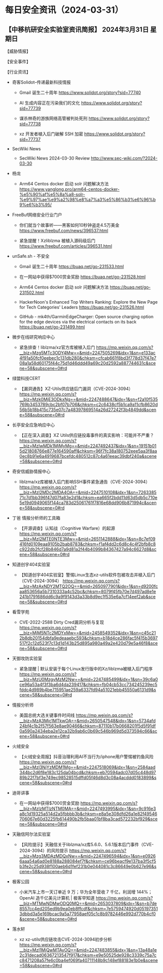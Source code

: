 # 每日安全资讯（2024-03-31）

【中移杭研安全实验室资讯简报】
2024年3月31日 星期日
---------------------------
【威胁情报】

【安全事件】

【行业资讯】

- 奇客Solidot–传递最新科技情报
  - Gmail 诞生二十周年
https://www.solidot.org/story?sid=77740

  - AI 生成内容正在污染我们的文化
https://www.solidot.org/story?sid=77739

  - 谋杀林奇的游族网络高管被判处死刑
https://www.solidot.org/story?sid=77738

  - xz 开发者植入后门破解 SSH 加密
https://www.solidot.org/story?sid=77737

- SecWiki News
  - SecWiki News 2024-03-30 Review
http://www.sec-wiki.com/?2024-03-30

- 杨龙
  - Arm64 Centos docker 启动 solr 问题解决方法
https://www.yanglong.pro/arm64-centos-docker-%e5%90%af%e5%8a%a8-solr-%e9%97%ae%e9%a2%98%e8%a7%a3%e5%86%b3%e6%96%b9%e6%b3%95/

- FreeBuf网络安全行业门户
  - 你们就当个故事听——黑客如何10秒钟盗走4.5万美金
https://www.freebuf.com/news/396537.html

  - 紧急提醒！Xzliblzma 被植入源码级后门
https://www.freebuf.com/articles/396531.html

- unSafe.sh - 不安全
  - Gmail 诞生二十周年
https://buaq.net/go-231533.html

  - 在一网站中获得$7000赏金奖励
https://buaq.net/go-231528.html

  - Arm64 Centos docker 启动 solr 问题解决方法
https://buaq.net/go-231502.html

  - HackerNoon's Enhanced Top Writers Ranking: Explore the New Page for Tech Categories' Leaders
https://buaq.net/go-231526.html

  - GitHub - mk4th/GarminEdgeCharger: Open source charging option for the edge devices via the electrical contacts on its back
https://buaq.net/go-231499.html

- 微步在线研究响应中心
  - 紧急排查！liblzma/xz官方库被植入后门
https://mp.weixin.qq.com/s?__biz=Mzg5MTc3ODY4Mw==&mid=2247505269&idx=1&sn=e133ac4f91a50fcf0eebec1c131db280&chksm=cfcab661f8bd3f778d37f47e708a1a58d60175f44c75d1d46ddd49a69c20d2592a887744631c&scene=58&subscene=0#rd

- 绿盟科技CERT
  - 【漏洞通告】XZ-Utils供应链后门漏洞（CVE-2024-3094）
https://mp.weixin.qq.com/s?__biz=Mzk0MjE3ODkxNg==&mid=2247488647&idx=1&sn=f2a10f535769b3453789cbc2bf07b706&chksm=c2c6438cf5b1ca9a11cfb8620d56b5b18b415c735e07c7a48397869514a26d27242f3b4849dd&scene=58&subscene=0#rd

- 长亭安全应急响应中心
  - 【正在深入调查】XZ Utils供应链投毒事件的真实影响：可能并不严重？
https://mp.weixin.qq.com/s?__biz=MzIwMDk1MjMyMg==&mid=2247492437&idx=1&sn=19151b015d21808766e877e164590aff&chksm=96f7fc38a180752eee5aa3f8aa0ec8b91e6a4919687bcefdc480512c87c4a61eeac39dbf240a&scene=58&subscene=0#rd

- 奇安信威胁情报中心
  - liblzma/xz库被植入后门影响SSH事件紧急通告（CVE-2024-3094）
https://mp.weixin.qq.com/s?__biz=MzI2MDc2MDA4OA==&mid=2247510108&idx=1&sn=726338571c7d1bb396f47d07fa83e2d1&chksm=ea665f2bdd11d63d5db5c710e5e19d0949065f144ca783d25061761f7816e68dd906b871994c&scene=58&subscene=0#rd

- 丁爸 情报分析师的工具箱
  - 【开源调查】认知战（Cognitive Warfare）的起源
https://mp.weixin.qq.com/s?__biz=MzI2MTE0NTE3Mw==&mid=2651142888&idx=1&sn=8c7ef09416fd0109eaa9105b2bab8783&chksm=f1af4dd2c6d8c4c4f2bfb8c8c922db2fcf28b846d7a9d81a2f44b4099b84367427a94c6627d8&scene=58&subscene=0#rd

- 知道创宇404实验室
  - 【知道创宇404实验室】警惕Linux生态xz-utils软件包被攻击并植入后门（CVE-2024-3094）
https://mp.weixin.qq.com/s?__biz=MzAxNDY2MTQ2OQ==&mid=2650977901&idx=1&sn=d9200fcaa853656a5b7310333a4c52bc&chksm=8079f45fb70e7d497ad8e1e241b1791686dd6c9a9f9143d3a33b8d9ec1f535e6a7cf14eef2ab&scene=58&subscene=0#rd

- 看雪学苑
  - CVE-2022-2588 Dirty Cred漏洞分析与复现
https://mp.weixin.qq.com/s?__biz=MjM5NTc2MDYxMw==&mid=2458549352&idx=1&sn=c45c212b8db20154dbfa9edeaaebc593&chksm=b18d4ce286fac5f415b3697517f2c12d523f7c13d1d143b25d895a980a49a2e420d79e5a46f8&scene=58&subscene=0#rd

- 天御攻防实验室
  - 紧急提醒 | 默认安装于每个Linux发行版中的Xz/liblzma被植入后门程序
https://mp.weixin.qq.com/s?__biz=MzU0MzgyMzM2Nw==&mid=2247485499&idx=1&sn=39c6a0ce96a53a4f3f3ba6d4da239417&chksm=fb04cb53cc734245239ec5fddc4d989b4be715951ae259a6337fd94a51021ebb45550a6131d9&scene=58&subscene=0#rd

- 情报分析师
  - 美国总统大选关键事件时间线
https://mp.weixin.qq.com/s?__biz=MzA3Mjc1MTkwOA==&mid=2650547548&idx=1&sn=5734afd24bf4c1b2f57f563e8ae90466&chksm=87110b17b0668201f5d5f91df0a590a2434eba2e12ca32b9ab6c0b69c546b969d5d373594c66&scene=58&subscene=0#rd

- 火绒安全
  - 【火绒安全周报】抖音治理利用AI不当行为/iphone用户警惕被钓鱼风险
https://mp.weixin.qq.com/s?__biz=MzI3NjYzMDM1Mg==&mid=2247518069&idx=1&sn=2584aad344bc2d6f8e183c125da04bcd&chksm=eb70594adc07d05c448d9789b22f7bf3e749ec98528515dffd05f46d8d3c08a4acddd0183899&scene=58&subscene=0#rd

- 迪哥讲事
  - 在一网站中获得$7000赏金奖励
https://mp.weixin.qq.com/s?__biz=MzIzMTIzNTM0MA==&mid=2247493995&idx=1&sn=9c916e3a8c1d19325a514d2a5fbbbb3b&chksm=e8a5e308dfd26a1e82f49546706067e60d3225fb614490b2fb5baa01bf8ba3cad572232bf929&scene=58&subscene=0#rd

- 天融信阿尔法实验室
  - 【风险提示】天融信关于liblzma/xz库5.6.0、5.6.1版本后门事件（CVE-2024-3094）的风险提示
https://mp.weixin.qq.com/s?__biz=Mzg3MDAzMDQxNw==&mid=2247496594&idx=1&sn=e09266aaa54a6ad0e8188a288084ef7f&chksm=ce96beacf9e137ba3f5cf5b3fe2c25d938f100aeb6d1fef231b0e044081c3c86649e0b627e96&scene=58&subscene=0#rd

- 极客公园
  - 小米汽车上市一天订单近 9 万；华为全年营收 7 千亿，利润增 144%；OpenAI 造千亿美元计算机 | 极客早知道
https://mp.weixin.qq.com/s?__biz=MTMwNDMwODQ0MQ==&mid=2653037809&idx=1&sn=b7de8557cc4ed205ed9b9ea0eb8ffcdf&chksm=7e5759474920d051973513dbbd3a5e169bcac9a5a77958aef05c1c8b9782446e992d770b4cf0&scene=58&subscene=0#rd

- 落水轩
  - xz xz-utils供应链攻击CVE-2024-3094初步分析
https://mp.weixin.qq.com/s?__biz=MzI1MjQwMTAyOQ==&mid=2247483855&idx=1&sn=13a48a1e2c31decad06367213547f917&chksm=e9e50525de928c3339c75a7cc8471208a57fe6c0ba4ef069fa40711148b9c148ef88183e1b0e&scene=58&subscene=0#rd

